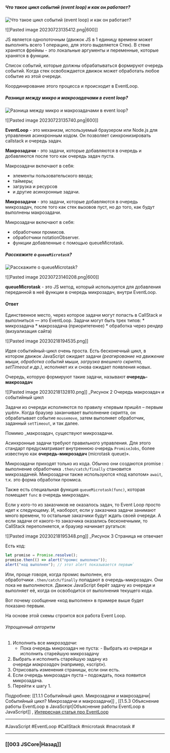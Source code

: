 ##### Что такое цикл событий (event loop) и как он работает?
![Что такое цикл событий (event loop) и как он работает?](https://youtu.be/w-vUj0gHGgg?t=293)

![[Pasted image 20230723135412.png|600]]

JS является однопоточным (движок JS в 1 единицу времени может выполнять всего 1 операцию, для этого выделяется Стек). В стеке хранятся фреймы - это локальные аргументы  и переменные, которые хранятся в функции. 

Список событий, которые должны обрабатываться формируют очередь событий. Когда стек освобождается движок может обработать любое событие из этой очереди. 

Координирование этого процесса и происходит в EventLoop.

##### Разница между микро и макрозадачами в event loop?
![Разница между микро и макрозадачами в event loop?](https://youtu.be/hL5yFo9Pms4?t=249)

![[Pasted image 20230723135740.png|600]]

**EventLoop** - это механизм, используемый браузером или Node.js для управления асинхронным кодом. Он позволяет синхронизировать callstack и очередь задач.

**Макрозадачи** - это задачи, которые добавляются в очередь и добавляются после того как очередь задач пуста.

Макрозадачи включают в себя:
* элементы пользовательского ввода;
* таймеры;
* загрузка и ресурсов
* и другие асинхронные задачи.

**Микрозадачи** - это задачи, которые добавляются в очередь микрозадач, после того как стек вызовов пуст, но до того, как будут выполнены макрозадачи.

Микрозадачи включают в себя:
* обработчики промисов.
* обработчики notationObserver.
* функции добавленные с помощью queueMicrotask.

##### Расскажите о `queueMicrotask`?
![Расскажите о `queueMicrotask`?](https://youtu.be/hL5yFo9Pms4?t=330)

![[Pasted image 20230723140208.png|600]]

**queueMicrotask** - это JS метод, который используется для добавления переданной в неё функции в очередь микрозадач, внутри EventLoop.

#### Ответ

Единственное место, через которое задачи могут попасть в CallStack и выполниться — это EventLoop.
	Задачи могут быть трех типов:
	* микрозадача 
	* макрозадача (приоритетенее)
	* обработка через рендер (визуализация сайта)

![[Pasted image 20230218194535.png]]

Идея событийный-цикл очень проста.
Есть бесконечный цикл, в котором движок JavaScript ожидает задачи *(реагирование на движение мыши, обработка событий мыши, загрузка внешнего скрипта, setTimeout и др.)*, исполняет их и снова ожидает появления новых.

Очередь, которую формируют такие задачи, называют **очередь-макрозадач**

![[Pasted image 20230218132810.png]]
_Рисунок 2 Очередь макрозадач и событийный цикл

Задачи из очереди исполняются по правилу «первым пришёл – первым ушёл». Когда браузер заканчивает выполнение скрипта, он обрабатывает событие `mousemove`, затем выполняет обработчик, заданный `setTimeout`, и так далее.

Помимо _макрозадач, существуют микрозадачи.

Асинхронные задачи требуют правильного управления. Для этого стандарт предусматривает внутреннюю очередь `PromiseJobs`, более известную как **очередь-микрозадач** (microtask queue)».

Микрозадачи приходят только из кода. Обычно они создаются promise : выполнение обработчика `.then/catch/finally` становится микрозадачей. Микрозадачи также используются «под капотом» `await`, т.к. это форма обработки промиса.

Также есть специальная функция `queueMicrotask(func)`, которая помещает `func` в очередь микрозадач.

Если у кого-то из заказчиков не оказалось задач, то Event Loop просто идет к следующему. И, наоборот, если у заказчика задачи занимают много времени, то остальные заказчики будут ждать своей очереди. А если задачи от какого-то заказчика оказались бесконечными, то CallStack переполняется, и браузер начинает ругаться:

![[Pasted image 20230218195348.png]]
_Рисунок 3 Страница не отвечает

Есть код: 

~~~javascript
let promise = Promise.resolve();  
promise.then(() => alert("промис выполнен"));  
alert("код выполнен"); // этот alert показывается первым`
~~~

Или, проще говоря, когда промис выполнен, его обработчики `.then/catch/finally` попадают в очередь-микрозадач. Они пока не выполняются. Движок JavaScript берёт задачу из очереди и выполняет её, когда он освободится от выполнения текущего кода.

Вот почему сообщение «код выполнен» в примере выше будет показано первым.

На основе этой схемы строится вся работа Event Loop.

###### Упрощенный алгоритм 


1.  Исполнить все _микрозадачи_:
    -   Пока очередь микрозадач не пуста: - Выбрать из очереди и исполнить старейшую микрозадачу
2.  Выбрать и исполнить старейшую задачу из очереди _макрозадач_ (например, «script»).
3.  Отрисовать изменения страницы, если они есть.
4.  Если очередь микрозадач пуста – подождать, пока появится микрозадача.
5.  Перейти к шагу 1.

Подробнее: [[1.1.1 Событийный цикл. Микрозадачи и макрозадачи|Событийный цикл? Микрозадачи и макрозадачи]] , [[1.5.3 Объяснение работы EventLoop в JavaScript|Объяснение работы EventLoop в JavaScript]]  ,  [Интересная статья про EventLoop](https://habr.com/ru/post/461401/)

___
 #JavaScript #EventLoop #CallStack #microtask #macrotask #

___

### [[003 JSCore|Назад]]